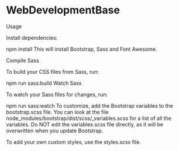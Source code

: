 # WebDevelopmentBase
Usage

Install dependencies:

npm install
This will install Bootstrap, Sass and Font Awesome.

Compile Sass

To build your CSS files from Sass, run:

npm run sass:build
Watch Sass

To watch your Sass files for changes, run:

npm run sass:watch
To customize, add the Bootstrap variables to the bootstrap.scss file. You can look at the file node_modules/bootstrap/dist/scss/_variables.scss for a list of all the variables. Do NOT edit the variables.scss file directly, as it will be overwritten when you update Bootstrap.

To add your own custom styles, use the styles.scss file.
